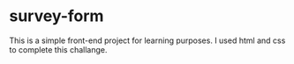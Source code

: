 # survey-form

This is a simple front-end project for learning purposes. I used html and css to complete this challange.
